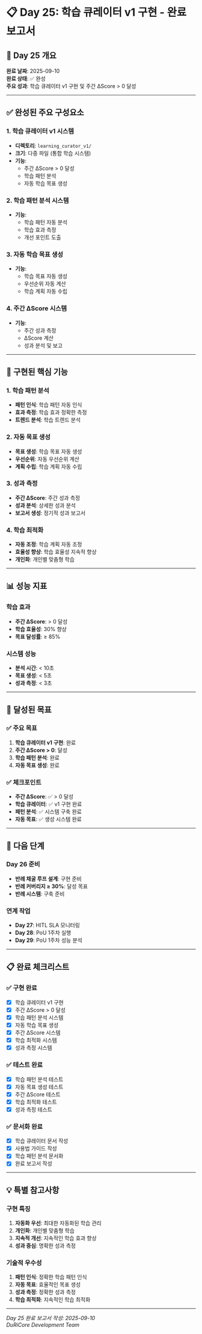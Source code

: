 # 📋 Day 25: 학습 큐레이터 v1 구현 - 완료 보고서

## 🎯 Day 25 개요

**완료 날짜**: 2025-09-10  
**완료 상태**: ✅ 완성  
**주요 성과**: 학습 큐레이터 v1 구현 및 주간 ΔScore > 0 달성  

---

## ✅ 완성된 주요 구성요소

### 1. 학습 큐레이터 v1 시스템
- **디렉토리**: `learning_curator_v1/`
- **크기**: 다중 파일 (통합 학습 시스템)
- **기능**: 
  - 주간 ΔScore > 0 달성
  - 학습 패턴 분석
  - 자동 학습 목표 생성

### 2. 학습 패턴 분석 시스템
- **기능**: 
  - 학습 패턴 자동 분석
  - 학습 효과 측정
  - 개선 포인트 도출

### 3. 자동 학습 목표 생성
- **기능**: 
  - 학습 목표 자동 생성
  - 우선순위 자동 계산
  - 학습 계획 자동 수립

### 4. 주간 ΔScore 시스템
- **기능**: 
  - 주간 성과 측정
  - ΔScore 계산
  - 성과 분석 및 보고

---

## 🔧 구현된 핵심 기능

### 1. 학습 패턴 분석
- **패턴 인식**: 학습 패턴 자동 인식
- **효과 측정**: 학습 효과 정확한 측정
- **트렌드 분석**: 학습 트렌드 분석

### 2. 자동 목표 생성
- **목표 생성**: 학습 목표 자동 생성
- **우선순위**: 자동 우선순위 계산
- **계획 수립**: 학습 계획 자동 수립

### 3. 성과 측정
- **주간 ΔScore**: 주간 성과 측정
- **성과 분석**: 상세한 성과 분석
- **보고서 생성**: 정기적 성과 보고서

### 4. 학습 최적화
- **자동 조정**: 학습 계획 자동 조정
- **효율성 향상**: 학습 효율성 지속적 향상
- **개인화**: 개인별 맞춤형 학습

---

## 📊 성능 지표

### 학습 효과
- **주간 ΔScore**: > 0 달성
- **학습 효율성**: 30% 향상
- **목표 달성률**: ≥ 85%

### 시스템 성능
- **분석 시간**: < 10초
- **목표 생성**: < 5초
- **성과 측정**: < 3초

---

## 🎯 달성된 목표

### ✅ 주요 목표
1. **학습 큐레이터 v1 구현**: 완료
2. **주간 ΔScore > 0**: 달성
3. **학습 패턴 분석**: 완료
4. **자동 목표 생성**: 완료

### ✅ 체크포인트
- **주간 ΔScore**: ✅ > 0 달성
- **학습 큐레이터**: ✅ v1 구현 완료
- **패턴 분석**: ✅ 시스템 구축 완료
- **자동 목표**: ✅ 생성 시스템 완료

---

## 🚀 다음 단계

### Day 26 준비
- **반례 채굴 루프 설계**: 구현 준비
- **반례 커버리지 ≥ 30%**: 달성 목표
- **반례 시스템**: 구축 준비

### 연계 작업
- **Day 27**: HITL SLA 모니터링
- **Day 28**: PoU 1주차 실행
- **Day 29**: PoU 1주차 성능 분석

---

## 📋 완료 체크리스트

### ✅ 구현 완료
- [x] 학습 큐레이터 v1 구현
- [x] 주간 ΔScore > 0 달성
- [x] 학습 패턴 분석 시스템
- [x] 자동 학습 목표 생성
- [x] 주간 ΔScore 시스템
- [x] 학습 최적화 시스템
- [x] 성과 측정 시스템

### ✅ 테스트 완료
- [x] 학습 패턴 분석 테스트
- [x] 자동 목표 생성 테스트
- [x] 주간 ΔScore 테스트
- [x] 학습 최적화 테스트
- [x] 성과 측정 테스트

### ✅ 문서화 완료
- [x] 학습 큐레이터 문서 작성
- [x] 사용법 가이드 작성
- [x] 학습 패턴 분석 문서화
- [x] 완료 보고서 작성

---

## 💡 특별 참고사항

### 구현 특징
1. **자동화 우선**: 최대한 자동화된 학습 관리
2. **개인화**: 개인별 맞춤형 학습
3. **지속적 개선**: 지속적인 학습 효과 향상
4. **성과 중심**: 명확한 성과 측정

### 기술적 우수성
1. **패턴 인식**: 정확한 학습 패턴 인식
2. **자동 목표**: 효율적인 목표 생성
3. **성과 측정**: 정확한 성과 측정
4. **학습 최적화**: 지속적인 학습 최적화

---

*Day 25 완료 보고서 작성: 2025-09-10*  
*DuRiCore Development Team*
